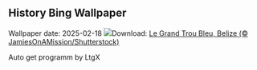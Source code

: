 ## History Bing Wallpaper
Wallpaper date: 2025-02-18
![](https://www.bing.com/th?id=OHR.BlueBelize_FR-FR7135169329_UHD.jpg&w=1000)Download: [Le Grand Trou Bleu, Belize (© JamiesOnAMission/Shutterstock)](https://www.bing.com/th?id=OHR.BlueBelize_FR-FR7135169329_UHD.jpg)

Auto get programm by LtgX
